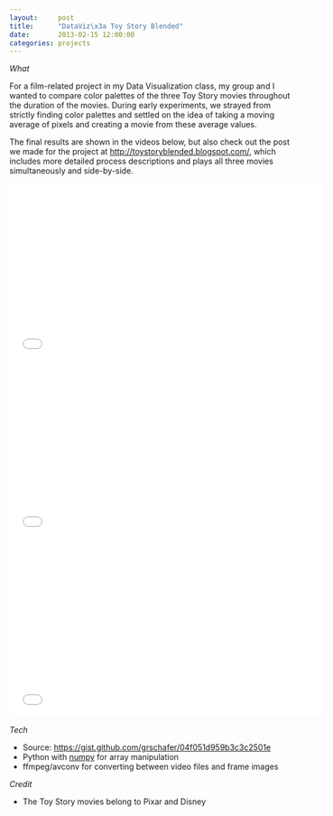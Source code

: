 ```yaml
---
layout:     post
title:      "DataViz\x3a Toy Story Blended"
date:       2013-02-15 12:00:00
categories: projects
---
```


*What*

For a film-related project in my Data Visualization class, my group and I
wanted to compare color palettes of the three Toy Story movies throughout the
duration of the movies. During early experiments, we strayed from strictly
finding color palettes and settled on the idea of taking a moving average of
pixels and creating a movie from these average values.

The final results are shown in the videos below, but also check out the post we
made for the project at <http://toystoryblended.blogspot.com/>, which includes
more detailed process descriptions and plays all three movies simultaneously
and side-by-side.

<iframe width="560" height="315" src="//www.youtube.com/embed/1UAfgj-hLl4?rel=0" frameborder="0" allowfullscreen></iframe>

<iframe width="560" height="315" src="//www.youtube.com/embed/Be0NYMA8rTY?rel=0" frameborder="0" allowfullscreen></iframe>

<iframe width="560" height="315" src="//www.youtube.com/embed/tKJEBO1s7OQ?rel=0" frameborder="0" allowfullscreen></iframe>

*Tech*

* Source: <https://gist.github.com/grschafer/04f051d959b3c3c2501e>
* Python with [numpy][numpy] for array manipulation
* ffmpeg/avconv for converting between video files and frame images

*Credit*

* The Toy Story movies belong to Pixar and Disney

[numpy]: http://www.numpy.org/
